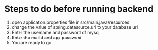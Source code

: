 # Steps to do before running backend
1) open application.properties file in src/main/java/resources
2) change the value of spring.datasource.url to your database url
3) Enter the username and password of mysql
4) Enter the mailId and app password 
5) You are ready to go